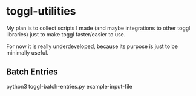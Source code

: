 # toggl-utilities

My plan is to collect scripts I made (and maybe integrations to other toggl libraries)
 just to make toggl faster/easier to use.

For now it is really underdeveloped, because its purpose is just to be minimally useful.

## Batch Entries

python3 toggl-batch-entries.py example-input-file

